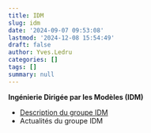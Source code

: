 ```yaml
---
title: IDM
slug: idm
date: '2024-09-07 09:53:08'
lastmod: '2024-12-08 15:54:49'
draft: false
author: Yves.Ledru
categories: []
tags: []
summary: null
---
```


**Ingénierie Dirigée par les Modèles (IDM)**

  * [Description du groupe IDM](https://gdr-gpl-2013-2024.imag.fr/Groupes/IDM/Description.html)
  * Actualités du groupe IDM


